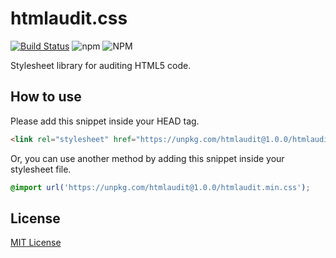 
# htmlaudit.css

[![Build Status](https://travis-ci.com/erolj/cssaudit.svg?branch=master)](https://travis-ci.com/erolj/cssaudit) ![npm](https://img.shields.io/npm/v/htmlaudit) ![NPM](https://img.shields.io/npm/l/htmlaudit)

Stylesheet library for auditing HTML5 code.

## How to use

Please add this snippet inside your HEAD tag.

```html
<link rel="stylesheet" href="https://unpkg.com/htmlaudit@1.0.0/htmlaudit.min.css" crossorigin="anonymous">
```

Or, you can use another method by adding this snippet inside your stylesheet file.

```css
@import url('https://unpkg.com/htmlaudit@1.0.0/htmlaudit.min.css');
```

## License

[MIT License](https://github.com/erolj/htmlaudit/blob/master/LICENSE)